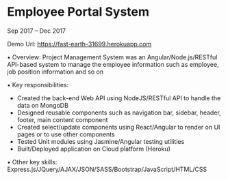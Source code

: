 # Employee Portal System
Sep 2017 – Dec 2017

Demo Url: https://fast-earth-31699.herokuapp.com

• Overview: Project Management System was an Angular/Node.js/RESTful API-based system to manage the employee information such as employee, job position information and so on

• Key responsibilities:
-	Created the back-end Web API using NodeJS/RESTful API to handle the data on MongoDB
-	Designed reusable components such as navigation bar, sidebar, header, footer, main content component
-	Created select/update components using React/Angular to render on UI pages or to use other components
-	Tested Unit modules using Jasmine/Angular testing utilities
-	Built/Deployed application on Cloud platform (Heroku)

• Other key skills: Express.js/JQuery/AJAX/JSON/SASS/Bootstrap/JavaScript/HTML/CSS

